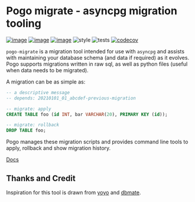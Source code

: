 # Pogo migrate - asyncpg migration tooling
[![image](https://img.shields.io/pypi/v/pogo_migrate.svg)](https://pypi.org/project/pogo_migrate/)
[![image](https://img.shields.io/pypi/l/pogo_migrate.svg)](https://pypi.org/project/pogo_migrate/)
[![image](https://img.shields.io/pypi/pyversions/pogo_migrate.svg)](https://pypi.org/project/pogo_migrate/)
![style](https://github.com/NRWLDev/pogo-migrate/actions/workflows/style.yml/badge.svg)
![tests](https://github.com/NRWLDev/pogo-migrate/actions/workflows/tests.yml/badge.svg)
[![codecov](https://codecov.io/gh/NRWLDev/pogo-migrate/branch/main/graph/badge.svg)](https://codecov.io/gh/NRWLDev/pogo-migrate)

`pogo-migrate` is a migration tool intended for use with `asyncpg` and assists
with maintaining your database schema (and data if required) as it evolves.
Pogo supports migrations written in raw sql, as well as python files (useful
when data needs to be migrated).

A migration can be as simple as:

```sql
-- a descriptive message
-- depends: 20210101_01_abcdef-previous-migration

-- migrate: apply
CREATE TABLE foo (id INT, bar VARCHAR(20), PRIMARY KEY (id));

-- migrate: rollback
DROP TABLE foo;
```

Pogo manages these migration scripts and provides command line tools to apply,
rollback and show migration history.

[Docs](https://nrwldev.github.io/pogo-migrate/)

## Thanks and Credit

Inspiration for this tool is drawn from
[yoyo](https://ollycope.com/software/yoyo/latest/) and
[dbmate](https://github.com/amacneil/dbmate).
